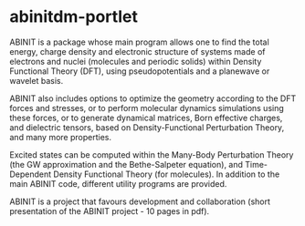 # abinitdm-portlet

ABINIT is a package whose main program allows one to find the total energy, charge density and electronic structure of systems made of electrons and nuclei (molecules and periodic solids) within Density Functional Theory (DFT), using pseudopotentials and a planewave or wavelet basis. 

ABINIT also includes options to optimize the geometry according to the DFT forces and stresses, or to perform molecular dynamics simulations using these forces, or to generate dynamical matrices, Born effective charges, and dielectric tensors, based on Density-Functional Perturbation Theory, and many more properties. 

Excited states can be computed within the Many-Body Perturbation Theory (the GW approximation and the Bethe-Salpeter equation), and Time-Dependent Density Functional Theory (for molecules). In addition to the main ABINIT code, different utility programs are provided.

ABINIT is a project that favours development and collaboration (short presentation of the ABINIT project - 10 pages in pdf).
